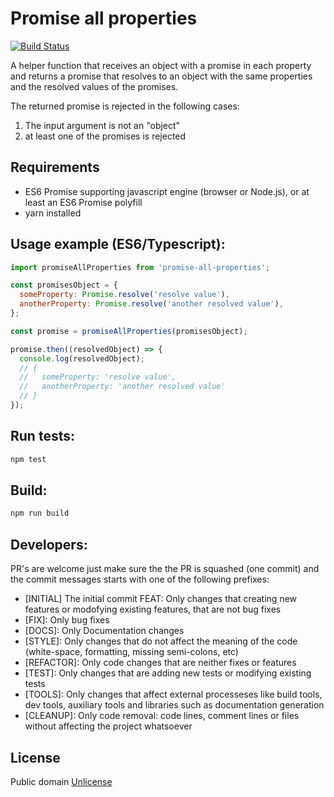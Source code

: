 # Promise all properties
[![Build Status](https://travis-ci.org/marcelowa/promise-all-properties.svg?branch=master)](https://travis-ci.org/marcelowa/promise-all-properties)

A helper function that receives an object with a promise in each property and returns a promise that resolves to an object with the same properties and the resolved values of the promises.  

The returned promise is rejected in the following cases:  
1. The input argument is not an "object"  
2. at least one of the promises is rejected  

## Requirements
* ES6 Promise supporting javascript engine (browser or Node.js), or at least an ES6 Promise polyfill
* yarn installed

## Usage example (ES6/Typescript):
```javascript
import promiseAllProperties from 'promise-all-properties';

const promisesObject = {
  someProperty: Promise.resolve('resolve value'),
  anotherProperty: Promise.resolve('another resolved value'),
};

const promise = promiseAllProperties(promisesObject);

promise.then((resolvedObject) => {
  console.log(resolvedObject);
  // {
  //   someProperty: 'resolve value',
  //   anotherProperty: 'another resolved value'
  // }
});

```

## Run tests:
```bash
npm test
```

## Build:
```bash
npm run build
```

## Developers:
PR's are welcome just make sure the the PR is squashed (one commit) and the commit messages starts with one of the following prefixes:  

- [INITIAL] The initial commit FEAT: Only changes that creating new features or modofying existing features, that are not bug fixes
- [FIX]: Only bug fixes
- [DOCS]: Only Documentation changes
- [STYLE]: Only changes that do not affect the meaning of the code (white-space, formatting, missing semi-colons, etc)
- [REFACTOR]: Only code changes that are neither fixes or features
- [TEST]: Only changes that are adding new tests or modifying existing tests
- [TOOLS]: Only changes that affect external processeses like build tools, dev tools, auxiliary tools and libraries such as documentation generation
- [CLEANUP]: Only code removal: code lines, comment lines or files without affecting the project whatsoever

## License
Public domain [Unlicense][unlicense]


[unlicense]: http://unlicense.org/

